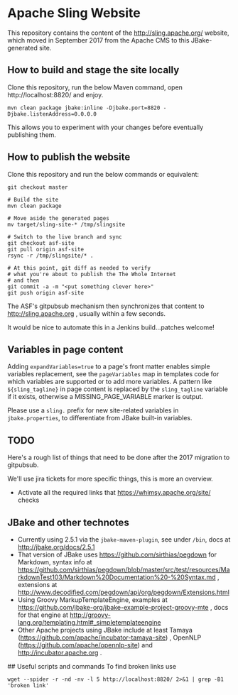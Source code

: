 # Apache Sling Website
This repository contains the content of the http://sling.apache.org/ website, which moved in September 2017 from
the Apache CMS to this JBake-generated site.

## How to build and stage the site locally  
Clone this repository, run the below Maven command, open http://localhost:8820/ and enjoy.

    mvn clean package jbake:inline -Djbake.port=8820 -Djbake.listenAddress=0.0.0.0
	
This allows	you to experiment with your changes before eventually publishing them.

## How to publish the website
Clone this repository and run the below commands or equivalent:

	git checkout master

	# Build the site
	mvn clean package

	# Move aside the generated pages
    mv target/sling-site-* /tmp/slingsite

	# Switch to the live branch and sync
	git checkout asf-site
	git pull origin asf-site
	rsync -r /tmp/slingsite/* .

	# At this point, git diff as needed to verify
	# what you're about to publish the The Whole Internet
	# and then
	git commit -a -m "<put something clever here>"
	git push origin asf-site

The ASF's gitpubsub mechanism then synchronizes that content to http://sling.apache.org , usually within a few seconds.

It would be nice to automate this in a Jenkins build...patches welcome!

## Variables in page content
Adding `expandVariables=true` to a page's front matter enables simple variables replacement, see the `pageVariables` map in
templates code for which variables are supported or to add more variables. A pattern like `${sling_tagline}` in page content
is replaced by the `sling_tagline` variable if it exists, otherwise a MISSING_PAGE_VARIABLE marker is output.

Please use a `sling.` prefix for new site-related variables in `jbake.properties`, to differentiate from JBake built-in variables.

## TODO
Here's a rough list of things that need to be done after the 2017 migration to gitpubsub.

We'll use jira tickets for more specific things, this is more an overview.

* Activate all the required links that https://whimsy.apache.org/site/ checks

## JBake and other technotes
* Currently using 2.5.1 via the `jbake-maven-plugin`, see under `/bin`, docs at http://jbake.org/docs/2.5.1
* That version of JBake uses https://github.com/sirthias/pegdown for Markdown, syntax info at https://github.com/sirthias/pegdown/blob/master/src/test/resources/MarkdownTest103/Markdown%20Documentation%20-%20Syntax.md , extensions at http://www.decodified.com/pegdown/api/org/pegdown/Extensions.html
* Using Groovy MarkupTemplateEngine, examples at https://github.com/jbake-org/jbake-example-project-groovy-mte , docs for that engine at http://groovy-lang.org/templating.html#_simpletemplateengine
* Other Apache projects using JBake include at least Tamaya (https://github.com/apache/incubator-tamaya-site) , OpenNLP (https://github.com/apache/opennlp-site) and http://incubator.apache.org .

## Useful scripts and commands
To find broken links use 

    wget --spider -r -nd -nv -l 5 http://localhost:8820/ 2>&1 | grep -B1 'broken link'

